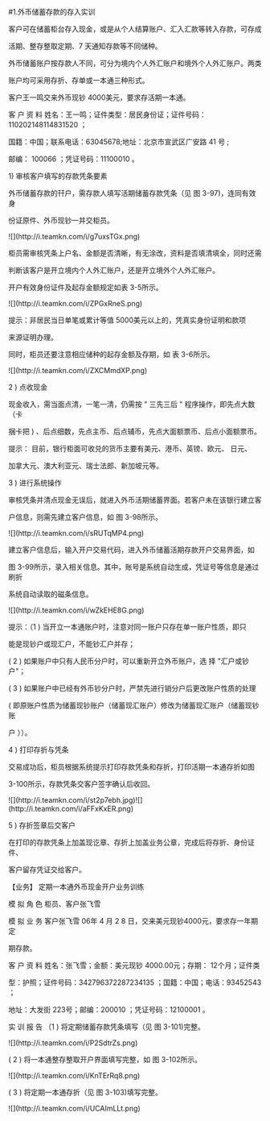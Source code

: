 #1.外币储蓄存款的存入实训
<p>客户可在储蓄柜台存入现金，或是从个人结算账户、汇入汇款等转入存款，可存成 </p>
<p>活期、整存整取定期、7 天通知存款等不同储种。 </p>
<p> 外币储蓄账户按存款人不同，可分为境内个人外汇账户和境外个人外汇账户。两类 </p>
<p>账户均可采用存折、存单或一本通三种形式。 </p>
<p> 客户王一鸣交来外币现钞 4000美元，要求存活期一本通。 </p>
<p> 客 户 资 料 姓名：王一鸣；证件类型：居民身份证；证件号码：110202148114831520 ； </p>
<p> 国籍：中国；联系电话：63045678;地址：北京市宣武区广安路 41 号 ; </p>
<p> 邮编： 100066 ；凭证号码：11100010 。</p>
<p>1) 审核客户填写的存款凭条要素 </p>
<p> 外币储蓄存款的幵户，需存款人填写活期储蓄存款凭条（见 图 3-97)，连同有效身 </p>
<p>份证原件、外币现钞一并交柜员。</p>
<p>![](http://i.teamkn.com/i/g7uxsTGx.png)</p>
<p>柜员需审核凭条上户名、金额是否清晰，有无涂改，资料是否填清填全，同时还需 </p>
<p>判断该客户是开立境内个人外汇账户，还是开立境外个人外汇账户。 </p>
<p> 开户有效身份证件及起存金额规定如表 3-5所示。</p>
<p>![](http://i.teamkn.com/i/ZPGxRneS.png)</p>
<p>提示：非居民当日单笔或累计等值 5000美元以上的，凭真实身份证明和款项 </p>
<p>来源证明办理。 </p>
<p> 同时，柜员还要注意相应储种的起存金额及存期，如 表 3-6所示。</p>
<p>![](http://i.teamkn.com/i/ZXCMmdXP.png)</p>
<p>2 ) 点收现金 </p>
<p> 现金收入，需当面点清，一笔一清，仍需按 &quot; 三先三后 &quot; 程序操作，即先点大数（卡 </p>
<p>捆卡把 ) 、后点细数，先点主币、后点辅币，先点大面额票币、后点小面额票币。 </p>
<p> 提示： 目前，银行柜面可收兑的货币主要有美元、港币、英镑、欧元、 日元、 </p>
<p>加拿大元、澳大利亚元、瑞士法郎、新加坡元等。 </p>
<p>3 ) 进行系统操作 </p>
<p> 审核凭条并清点现金无误后，就进入外币活期储蓄界面。若客户未在该银行建立客 </p>
<p>户信息，则需先建立客户信息，如 图 3-98所示。</p>
<p>![](http://i.teamkn.com/i/sRUTqMP4.png)</p>
<p> 建立客户信息后，输入开户交易代码，进入外币储蓄活期存款开户交易界面，如 </p>
<p>图 3-99所示，录入相关信息。其中，账号是系统自动生成，凭证号等信息是通过刷折 </p>
<p>系统自动读取的磁条信息。 </p>
<p>![](http://i.teamkn.com/i/wZkEHE8G.png)</p>
<p> 提示：（1 ) 当开立一本通账户时，注意对同一账户只存在单一账户性质，即只 </p>
<p>能是现钞户或现汇户，不能钞汇户并存； </p>
<p> ( 2 ) 如果账户中只有人民币分户时，可以重新开立外币账户，选 择 &quot;汇户或钞户&quot;； </p>
<p> ( 3 ) 如果账户中已经有外币钞分户时，严禁先进行销分户后更改账户性质的处理 </p>
<p> ( 即原账户性质为储蓄现钞账户（储蓄现汇账户）修改为储蓄现汇账户（储蓄现钞账 </p>
<p>户 ））。 </p>
<p>4 ) 打印存折与凭条 </p>
<p> 交易成功后，柜员根据系统提示打印存款凭条和存折，打印活期一本通存折如图 </p>
<p>3-100所示，存款凭条交客户签字确认后收回。</p>
<p>![](http://i.teamkn.com/i/st2p7ebh.jpg)![](http://i.teamkn.com/i/aFFxKxER.png)</p>
<p>5 ) 存折签章后交客户 </p>
<p> 在打印的存款凭条上加盖现讫章、存折上加盖业务公章，完成后将存折、身份证件、 </p>
<p>客户留存凭证交给客户。</p>
<p>【业务】  定期一本通外币现金开户业务训练 </p>
<p>模 拟 角 色 柜员、客户张飞雪 </p>
<p>模 拟 业 务 客户张飞雪 06年 4 月 2 8 日，交来美元现钞4000元，要求存一年期定 </p>
<p> 期存款。 </p>
<p>客 户 资 料 姓名：张飞雪；金额：美元现钞 4000.00元；存期： 12个月；证件类 </p>
<p> 型：护照；证件号码：342796372287234135 ；国籍：中国；电话：93452543 ； </p>
<p> 地址：大发街 223号；邮编：200010 ；凭证号码：12100001 。 </p>
<p>实 训 报 告  （1 ) 将定期储蓄存款凭条填写（见 图 3-101)完整。</p>
<p>![](http://i.teamkn.com/i/P2SdtrZs.png)</p>
<p>( 2 ) 将一本通整存整取开户界面填写完整，如 图 3-102所示。</p>
<p>![](http://i.teamkn.com/i/KnTErRq8.png)</p>
<p>( 3 ) 将定期一本通存折（见 图 3-103)填写完整。 </p>
<p>![](http://i.teamkn.com/i/UCAImLLt.png)</p>